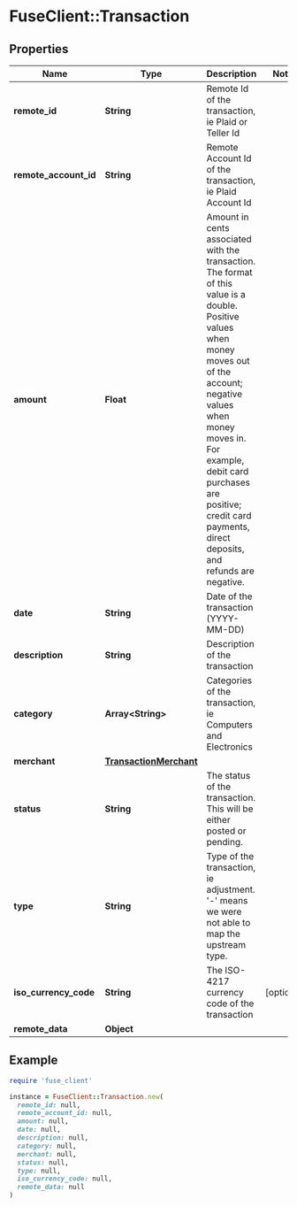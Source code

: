 # FuseClient::Transaction

## Properties

| Name | Type | Description | Notes |
| ---- | ---- | ----------- | ----- |
| **remote_id** | **String** | Remote Id of the transaction, ie Plaid or Teller Id |  |
| **remote_account_id** | **String** | Remote Account Id of the transaction, ie Plaid Account Id |  |
| **amount** | **Float** | Amount in cents associated with the transaction. The format of this value is a double.  Positive values when money moves out of the account; negative values when money moves in. For example, debit card purchases are positive; credit card payments, direct deposits, and refunds are negative. |  |
| **date** | **String** | Date of the transaction (YYYY-MM-DD) |  |
| **description** | **String** | Description of the transaction |  |
| **category** | **Array&lt;String&gt;** | Categories of the transaction, ie Computers and Electronics |  |
| **merchant** | [**TransactionMerchant**](TransactionMerchant.md) |  |  |
| **status** | **String** | The status of the transaction. This will be either posted or pending. |  |
| **type** | **String** | Type of the transaction, ie adjustment. &#39;-&#39; means we were not able to map the upstream type. |  |
| **iso_currency_code** | **String** | The ISO-4217 currency code of the transaction | [optional] |
| **remote_data** | **Object** |  |  |

## Example

```ruby
require 'fuse_client'

instance = FuseClient::Transaction.new(
  remote_id: null,
  remote_account_id: null,
  amount: null,
  date: null,
  description: null,
  category: null,
  merchant: null,
  status: null,
  type: null,
  iso_currency_code: null,
  remote_data: null
)
```

